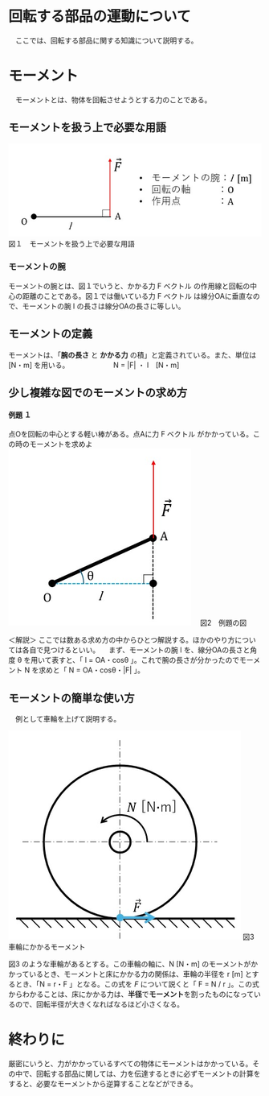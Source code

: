 # 回転する部品の運動について
　ここでは、回転する部品に関する知識について説明する。
# モーメント
　モーメントとは、物体を回転させようとする力のことである。
## モーメントを扱う上で必要な用語
![モーメントを扱う上で必要な用語](vocabs-for-moment.jpg)　図１　モーメントを扱う上で必要な用語
### モーメントの腕
モーメントの腕とは、図１でいうと、かかる力 F ベクトル の作用線と回転の中心の距離のことである。図１では働いている力 F ベクトル は線分OAに垂直なので、モーメントの腕 l の長さは線分OAの長さに等しい。

## モーメントの定義
モーメントは、「**腕の長さ** と **かかる力** の積」と定義されている。また、単位は [N・m] を用いる。
　　　　　　N = |F| ・ l　[N・m]
## 少し複雑な図でのモーメントの求め方
#### 例題 １
点Oを回転の中心とする軽い棒がある。点Aに力 F ベクトル がかかっている。この時のモーメントを求めよ
![図２](example-object-for-moment-explanation.jpg)
　図2　例題の図

＜解説＞
ここでは数ある求め方の中からひとつ解説する。ほかのやり方については各自で見つけるといい。
　まず、モーメントの腕 l を、線分OAの長さと角度 θ を用いて表すと、「 l = OA・cosθ 」。これで腕の長さが分かったのでモーメント N を求めと「 N = OA・cosθ・|F| 」。

## モーメントの簡単な使い方
　例として車輪を上げて説明する。 

![車輪でのモーメント](moment-on-wheel.jpg)
図3　車輪にかかるモーメント

図3 のような車輪があるとする。この車輪の軸に、N [N・m] のモーメントがかかっているとき、モーメントと床にかかる力の関係は、車輪の半径を r [m] とするとき、「N = r・F 」となる。この式を $F$ について説くと「 F = N / r 」。この式からわかることは、床にかかる力は、**半径**で**モーメント**を割ったものになっているので、回転半径が大きくなればなるほど小さくなる。

# 終わりに
厳密にいうと、力がかかっているすべての物体にモーメントはかかっている。その中で、回転する部品に関しては、力を伝達するときに必ずモーメントの計算をすると、必要なモーメントから逆算することなどができる。